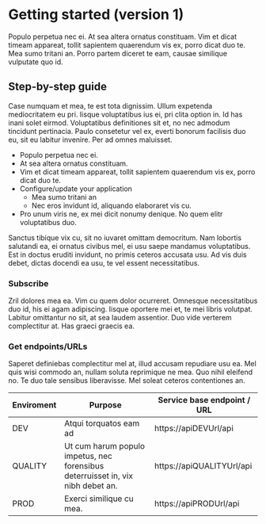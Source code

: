 # Getting started (version 1)
Populo perpetua nec ei. At sea altera ornatus constituam. Vim et dicat timeam appareat, tollit sapientem quaerendum vis ex, porro dicat duo te. Mea sumo tritani an. Porro partem diceret te eam, causae similique vulputate quo id.

##  Step-by-step guide
Case numquam et mea, te est tota dignissim. Ullum expetenda mediocritatem eu pri. Iisque voluptatibus ius ei, pri clita option in. Id has inani solet eirmod. Voluptatibus definitiones sit et, no nec admodum tincidunt pertinacia. Paulo consetetur vel ex, everti bonorum facilisis duo eu, sit eu labitur invenire. Per ad omnes maluisset.

* Populo perpetua nec ei.
* At sea altera ornatus constituam.
* Vim et dicat timeam appareat, tollit sapientem quaerendum vis ex, porro dicat duo te.
* Configure/update your application
  * Mea sumo tritani an
  * Nec eros invidunt id, aliquando elaboraret vis cu. 
* Pro unum viris ne, ex mei dicit nonumy denique. No quem elitr voluptatibus duo.

Sanctus tibique vix cu, sit no iuvaret omittam democritum. Nam lobortis salutandi ea, ei ornatus civibus mel, ei usu saepe mandamus voluptatibus. Est in doctus eruditi invidunt, no primis ceteros accusata usu. Ad vis duis debet, dictas docendi ea usu, te vel essent necessitatibus.

### Subscribe

Zril dolores mea ea. Vim cu quem dolor ocurreret. Omnesque necessitatibus duo id, his ei agam adipiscing. Iisque oportere mei et, te mei libris volutpat. Labitur omittantur no sit, at sea laudem assentior. Duo vide verterem complectitur at. Has graeci graecis ea.


###  Get endpoints/URLs

Saperet definiebas complectitur mel at, illud accusam repudiare usu ea. Mel quis wisi commodo an, nullam soluta reprimique ne mea. Quo nihil eleifend no. Te duo tale sensibus liberavisse. Mel soleat ceteros contentiones an.

| Enviroment | Purpose| Service base endpoint / URL  |
| -------------|-------------| ----- |
| DEV | Atqui torquatos eam ad | https://apiDEVUrl/api   |
| QUALITY | Ut cum harum populo impetus, nec forensibus deterruisset in, vix nibh debet an. |   https://apiQUALITYUrl/api    |
| PROD | Exerci similique cu mea.|   https://apiPRODUrl/api   |
